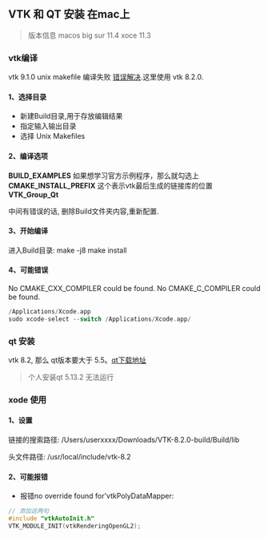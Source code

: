 ## VTK 和 QT 安装 在mac上

> 版本信息
> macos big sur 11.4
> xoce 11.3


### vtk编译
vtk 9.1.0 unix makefile 编译失败 [错误解决](https://discourse.vtk.org/t/could-we-have-a-new-vtk-9-x-release-soon/5464).这里使用 vtk 8.2.0.

#### 1、选择目录
- 新建Build目录,用于存放编辑结果
- 指定输入输出目录
- 选择 Unix Makefiles

#### 2、编译选项
**BUILD_EXAMPLES** 如果想学习官方示例程序，那么就勾选上
**CMAKE_INSTALL_PREFIX** 这个表示vtk最后生成的链接库的位置
**VTK_Group_Qt**

中间有错误的话, 删除Build文件夹内容,重新配置.

#### 3、开始编译
进入Build目录:
make -j8
make install

#### 4、可能错误
No CMAKE_CXX_COMPILER could be found.
No CMAKE_C_COMPILER could be found.

```c
/Applications/Xcode.app
sudo xcode-select --switch /Applications/Xcode.app/
```

### qt 安装
vtk 8.2, 那么 qt版本要大于 5.5。[qt下载地址](https://download.qt.io/archive/qt/)

> 个人安装qt 5.13.2 无法运行


### xode 使用
#### 1、设置
链接的搜索路径:
/Users/userxxxx/Downloads/VTK-8.2.0-build/Build/lib

头文件路径:
/usr/local/include/vtk-8.2

#### 2、可能报错
- 报错no override found for'vtkPolyDataMapper:
```c
// 添加这两句
#include "vtkAutoInit.h"
VTK_MODULE_INIT(vtkRenderingOpenGL2);
```
